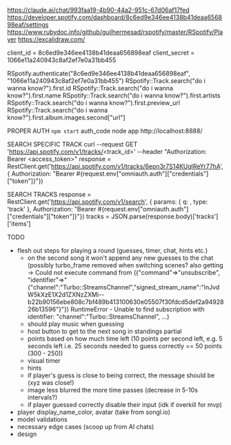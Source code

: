 https://claude.ai/chat/993faa19-4b90-44a2-951c-67d06af17fed
https://developer.spotify.com/dashboard/8c6ed9e346ee4138b41deaa656898eaf/settings
https://www.rubydoc.info/github/guilhermesad/rspotify/master/RSpotify/Player
https://excalidraw.com/

client_id = 8c6ed9e346ee4138b41deaa656898eaf
client_secret = 1066e11a240943c8af2ef7e0a31bb455

RSpotify.authenticate("8c6ed9e346ee4138b41deaa656898eaf", "1066e11a240943c8af2ef7e0a31bb455")
RSpotify::Track.search("do i wanna know?").first.id
RSpotify::Track.search("do i wanna know?").first.name
RSpotify::Track.search("do i wanna know?").first.artists
RSpotify::Track.search("do i wanna know?").first.preview_url
RSpotify::Track.search("do i wanna know?").first.album.images.second["url"]

PROPER AUTH
`npm start` auth_code node app
http://localhost:8888/

SEARCH SPECIFIC TRACK
curl --request GET 'https://api.spotify.com/v1/tracks/<track_id>' --header "Authorization: Bearer <access_token>"
response = RestClient.get('https://api.spotify.com/v1/tracks/6epn3r7S14KUqlReYr77hA', { Authorization: "Bearer #{request.env["omniauth.auth"]["credentials"]["token"]}"})

SEARCH TRACKS
response = RestClient.get('https://api.spotify.com/v1/search', { params: { q: <query>, type: 'track' },
Authorization: "Bearer #{request.env["omniauth.auth"]["credentials"]["token"]}"})
tracks = JSON.parse(response.body)['tracks']['items']

TODO

- flesh out steps for playing a round (guesses, timer, chat, hints etc.)
  - on the second song it won't append any new guesses to the chat (possibly turbo_frame removed when switching scenes? also getting -> Could not execute command from ({"command"=>"unsubscribe", "identifier"=>"{\"channel\":\"Turbo::StreamsChannel\",\"signed_stream_name\":\"InJvdW5kXzE1X2d1ZXNzZXMi--b22b90156ebe808c7bf489b413100630e05507f30fdcd5def2a9492826b13596\"}"}) RuntimeError - Unable to find subscription with identifier: "channel":"Turbo::StreamsChannel", ...)
  - should play music when guessing
  - host button to get to the next song in standings partial
  - points based on how much time left (10 points per second left, e.g. 5 seconds left i.e. 25 seconds needed to guess correctly == 50 points (300 - 250))
  - visual timer
  - hints
  - if player's guess is close to being correct, the message should be (xyz was close!)
  - image less blurred the more time passes (decrease in 5-10s intervals?)
  - if player guessed correctly disable their input (idk if overkill for mvp)
- player display_name_color, avatar (take from songl.io)
- model validations
- necessary edge cases (scoop up from AI chats)
- design
